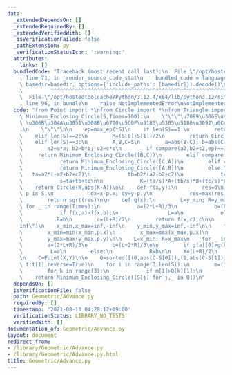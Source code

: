 ```yaml
---
data:
  _extendedDependsOn: []
  _extendedRequiredBy: []
  _extendedVerifiedWith: []
  _isVerificationFailed: false
  _pathExtension: py
  _verificationStatusIcon: ':warning:'
  attributes:
    links: []
  bundledCode: "Traceback (most recent call last):\n  File \"/opt/hostedtoolcache/Python/3.12.4/x64/lib/python3.12/site-packages/onlinejudge_verify/documentation/build.py\"\
    , line 71, in _render_source_code_stat\n    bundled_code = language.bundle(stat.path,\
    \ basedir=basedir, options={'include_paths': [basedir]}).decode()\n          \
    \         ^^^^^^^^^^^^^^^^^^^^^^^^^^^^^^^^^^^^^^^^^^^^^^^^^^^^^^^^^^^^^^^^^^^^^^^^^^^^^^^^^\n\
    \  File \"/opt/hostedtoolcache/Python/3.12.4/x64/lib/python3.12/site-packages/onlinejudge_verify/languages/python.py\"\
    , line 96, in bundle\n    raise NotImplementedError\nNotImplementedError\n"
  code: "from Point import *\nfrom Circle import *\nfrom Triangle import *\n\ndef\
    \ Minimum_Enclosing_Circle(S,Times=100):\n    \"\"\"\u70B9\u306E\u96C6\u5408 S\
    \ \u306B\u304A\u3051\u308B\u6700\u5C0F\u5185\u5305\u5186\u3092\u6C42\u3081\u308B\
    .\n    \"\"\"\n\n    ep=max_ep(*S)\n    if len(S)==1:\n        return Circle(S[0],0)\n\
    \    elif len(S)==2:\n        M=(S[0]+S[1])/2\n        return Circle(M,abs(M-S[0]))\n\
    \    elif len(S)==3:\n        A,B,C=S\n        a=abs(B-C); b=abs(C-A); c=abs(A-B)\n\
    \        a2=a*a; b2=b*b; c2=c*c\n        if compare(a2,b2+c2,ep)==1:\n       \
    \     return Minimum_Enclosing_Circle([B,C])\n        elif compare(b2,c2+a2,ep)==1:\n\
    \            return Minimum_Enclosing_Circle([C,A])\n        elif compare(c2,a2+b2,ep)==1:\n\
    \            return Minimum_Enclosing_Circle([A,B])\n        else:\n         \
    \   ta=a2*(-a2+b2+c2)\n            tb=b2*(a2-b2+c2)\n            tc=c2*(a2+b2-c2)\n\
    \            s=ta+tb+tc\n\n            K=(ta/s)*A+(tb/s)*B+(tc/s)*C\n        \
    \    return Circle(K,abs(K-A))\n\n    def f(x,y):\n        res=0\n        for\
    \ p in S:\n            dx=x-p.x; dy=y-p.y\n            res=max(res,dx*dx+dy*dy)\n\
    \        return sqrt(res)\n\n    def g(x):\n        L=y_min; R=y_max\n       \
    \ for _ in range(Times):\n            a=(2*L+R)/3\n            b=(L+2*R)/3\n\n\
    \            if f(x,a)>f(x,b):\n                L=a\n            else:\n     \
    \           R=b\n        c=(L+R)/2\n        return f(x,c),c\n\n    inf=float(\"\
    inf\")\n    x_min,x_max=inf,-inf\n    y_min,y_max=inf,-inf\n\n    for p in S:\n\
    \        x_min=min(x_min,p.x)\n        x_max=max(x_max,p.x)\n        y_min=min(y_min,p.y)\n\
    \        y_max=max(y_max,p.y)\n\n    L=x_min; R=x_max\n    for _ in range(Times):\n\
    \        a=(2*L+R)/3\n        b=(L+2*R)/3\n\n        if g(a)[0]>g(b)[0]:\n   \
    \         L=a\n        else:\n            R=b\n\n    X=(L+R)/2\n    r,Y=g(X)\n\
    \n    C=Point(X,Y)\n\n    Q=sorted([(0,abs(C-S[0])),(1,abs(C-S[1])),(2,abs(C-S[2]))],key=lambda\
    \ t:t[1],reverse=True)\n    for i in range(3,len(S)):\n        m=(i,abs(C-S[i]))\n\
    \        for k in range(3):\n            if m[1]>Q[k][1]:\n                Q[k],m=m,Q[k]\n\
    \    return Minimum_Enclosing_Circle([S[j] for j,_ in Q])\n"
  dependsOn: []
  isVerificationFile: false
  path: Geometric/Advance.py
  requiredBy: []
  timestamp: '2021-08-13 04:28:12+09:00'
  verificationStatus: LIBRARY_NO_TESTS
  verifiedWith: []
documentation_of: Geometric/Advance.py
layout: document
redirect_from:
- /library/Geometric/Advance.py
- /library/Geometric/Advance.py.html
title: Geometric/Advance.py
---
```

